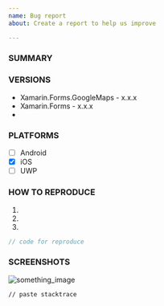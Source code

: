 ```yaml
---
name: Bug report
about: Create a report to help us improve

---
```


### SUMMARY

<!-- write summary of your bug report. -->

### VERSIONS

* Xamarin.Forms.GoogleMaps - x.x.x
* Xamarin.Forms - x.x.x
* 

### PLATFORMS

- [ ] Android
- [x] iOS
- [ ] UWP

### HOW TO REPRODUCE

<!-- Let me show how to reproduce with steps or codes) -->

1. 
2. 
3. 

```csharp
// code for reproduce
```

### SCREENSHOTS

<!-- Let me show your actual  screenshots or stacktrace. If you want to capture simulator screen to animation GIF, I recomend to [LICEcap](http://www.cockos.com/licecap/). -->

![something_image](your_image.png) 

```
// paste stacktrace
```
